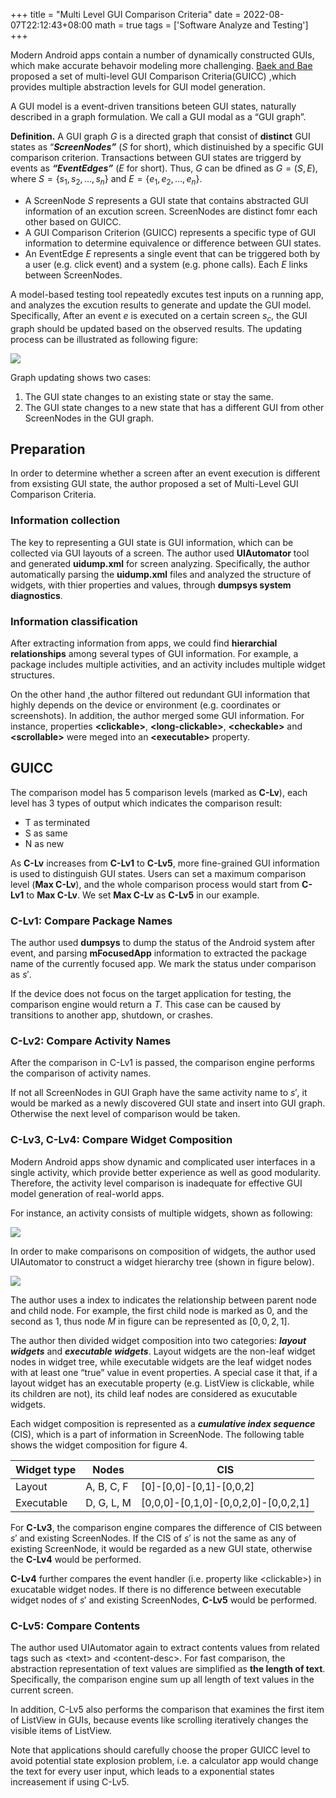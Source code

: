 +++
title = "Multi Level GUI Comparison Criteria"
date = 2022-08-07T22:12:43+08:00
math = true
tags = ['Software Analyze and Testing']
+++

Modern Android apps contain a number of dynamically constructed GUIs, which make accurate behavoir modeling more challenging. [Baek and Bae](https://dl.acm.org/doi/10.1145/2970276.2970313) proposed a set of multi-level GUI Comparison Criteria(GUICC) ,which provides multiple abstraction levels for GUI model generation.

A GUI model is a event-driven transitions beteen GUI states, naturally described in a graph formulation. We call a GUI modal as a “GUI graph”.

**Definition.** A GUI graph $G$ is a directed graph that consist of **distinct** GUI states as “***ScreenNodes”*** ($S$ for short), which distinuished by a specific GUI comparison criterion. Transactions between GUI states are triggerd by events as ***“EventEdges”*** ($E$ for short). Thus, $G$ can be dfined as $G=(S, E)$, where $S=\{s_1, s_2,\dots,s_n\}$ and $E=\{e_1,e_2,\dots,e_n\}$.

- A ScreenNode $S$ represents a GUI state that contains abstracted GUI information of an excution screen.  ScreenNodes are distinct fomr each other based on GUICC.
- A GUI Comparison Criterion (GUICC) represents a specific type of GUI information to determine equivalence or difference between GUI states.
- An EventEdge $E$ represents a single event that can be triggered both by a user (e.g. click event) and a system (e.g. phone calls). Each $E$ links between ScreenNodes.

A model-based testing tool repeatedly excutes test inputs on a running app, and analyzes the excution results to generate and update the GUI model. Specifically, After an event $e$ is executed on a certain screen $s_c$, the GUI graph should be updated based on the observed results. The updating process can be illustrated as following figure:

![](https://tva1.sinaimg.cn/large/e6c9d24ely1h4ykoz3ussj20ys0k441e.jpg)

Graph updating shows two cases:

1. The GUI state changes to an existing state or stay the same.
2. The GUI state changes to a new state that has a different GUI from other ScreenNodes in the GUI graph.

## Preparation

In order to determine whether a screen after an event execution is different from exsisting GUI state, the author proposed a set of Multi-Level GUI Comparison Criteria.

### Information collection

The key to representing a GUI state is GUI information, which can be collected via GUI layouts of a screen. The author used **UIAutomator** tool and generated **uidump.xml** for screen analyzing. Specifically, the author automatically parsing the **uidump.xml** files and analyzed the structure of widgets, with thier properties and values, through **dumpsys system diagnostics**.

### Information classification

After extracting information from apps, we could find **hierarchial relationships** among several types of GUI information. For example, a package includes multiple activities, and an activity includes multiple widget structures. 

On the other hand ,the author filtered out  redundant GUI information that highly depends on the device or environment (e.g. coordinates or screenshots). In addition, the author merged some GUI information. For instance, properties **\<clickable\>**, **\<long-clickable\>**, **\<checkable\>** and **\<scrollable\>** were meged into an **\<executable\>** property.

## GUICC

The comparison model has 5 comparison levels (marked as **C-Lv**), each level has 3 types of output which indicates the comparison result:

- T as terminated
- S as same
- N as new

As **C-Lv** increases from **C-Lv1** to **C-Lv5**, more fine-grained GUI information is used to distinguish GUI states. Users can set a maximum comparison level (**Max C-Lv**), and the whole comparison process would start from **C-Lv1** to **Max C-Lv**. We set **Max C-Lv** as **C-Lv5** in our example.

### C-Lv1: Compare Package Names

The author used **dumpsys** to dump the status of the Android system after event, and parsing **mFocusedApp** information to extracted the package name of the currently focused app. We mark the status under comparison as $s'$.

If the device does not focus on the target application for testing, the comparison engine would return a $T$. This case can be caused by transitions to another app, shutdown, or crashes.

### C-Lv2: Compare Activity Names

After the comparison in C-Lv1 is passed, the comparison engine performs the comparison of activity names.

If not all ScreenNodes in GUI Graph have the same activity name to $s'$, it would be marked as a newly discovered GUI state and insert into GUI graph. Otherwise the next level of comparison would be taken.

### C-Lv3, C-Lv4: Compare Widget Composition

Modern Android apps show dynamic and complicated user interfaces in a single activity, which provide better experience as well as good modularity. Therefore, the activity level comparison is inadequate for effective GUI model generation of real-world apps.

For instance, an activity consists of multiple widgets, shown as following:

![](https://tva1.sinaimg.cn/large/e6c9d24ely1h4ykpb133kj20xm0g4gnp.jpg)

In order to make comparisons on composition of widgets, the author used UIAutomator to construct a widget hierarchy tree (shown in figure below). 

![](https://tva1.sinaimg.cn/large/e6c9d24ely1h4ykpj22qyj212c0m4mzu.jpg)

The author uses a index to indicates the relationship between parent node and child node. For example, the first child node is marked as $0$, and the second as $1$, thus node $M$ in figure can be represented as $[0, 0, 2, 1]$.

The author then divided widget composition into two categories: ***layout widgets*** and ***executable widgets***. Layout widgets are the non-leaf widget nodes in widget tree, while executable widgets are the leaf widget nodes with at least one “true” value in event properties. A special case it that, if a layout widget has an executable property (e.g. ListView is clickable, while its children are not), its child leaf nodes are considered as exucutable widgets.

Each widget composition is represented as a ***cumulative index sequence*** (CIS), which is a part of information in ScreenNode. The following table shows the widget composition for figure 4.

| Widget type | Nodes | CIS |
| --- | --- | --- |
| Layout | A, B, C, F | [0]-[0,0]-[0,1]-[0,0,2] |
| Executable | D, G, L, M | [0,0,0]-[0,1,0]-[0,0,2,0]-[0,0,2,1] |

For **C-Lv3**, the comparison engine compares the difference of CIS between $s'$ and existing ScreenNodes.  If the CIS of $s'$ is not the same as any of existing ScreenNode, it would be regarded as a new GUI state, otherwise the **C-Lv4** would be performed.

**C-Lv4** further compares the event handler (i.e. property like \<clickable\>) in exucatable widget nodes. If there is no difference between executable widget nodes of $s'$ and existing ScreenNodes, **C-Lv5** would be performed.

### C-Lv5: Compare Contents

The author used UIAutomator again to extract contents values from related tags such as \<text\> and \<content-desc\>. For fast comparison, the abstraction representation of text values are simplified as **the length of text**. Specifically, the comparison engine sum up all length of text values in the current screen.

In addition, C-Lv5 also performs the comparison that examines the first item of ListView in GUIs, because events like scrolling iteratively changes the visible items of ListView.

Note that applications should carefully choose the proper GUICC level to avoid potential state explosion problem, i.e. a calculator app would change the text for every user input, which leads to a exponential states increasement if using C-Lv5.